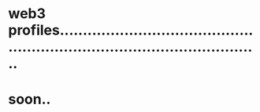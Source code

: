 # web3 profiles.................................................................................................
# soon..
